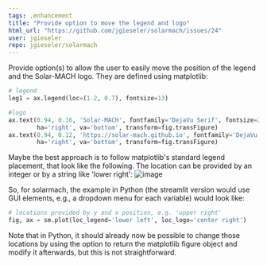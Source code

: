 ```yaml
---
tags: ,enhancement
title: "Provide option to move the legend and logo"
html_url: "https://github.com/jgieseler/solarmach/issues/24"
user: jgieseler
repo: jgieseler/solarmach
---
```


Provide option(s) to allow the user to easily move the position of the legend and the Solar-MACH logo. They are defined using matplotlib:
``` python 
# legend
leg1 = ax.legend(loc=(1.2, 0.7), fontsize=13)

#logo
ax.text(0.94, 0.16, 'Solar-MACH', fontfamily='DejaVu Serif', fontsize=28,
        ha='right', va='bottom', transform=fig.transFigure)
ax.text(0.94, 0.12, 'https://solar-mach.github.io', fontfamily='DejaVu Sans', fontsize=18,
        ha='right', va='bottom', transform=fig.transFigure)
```
Maybe the best approach is to follow matplotlib's standard legend placement, that look like the following. The location can be provided by an integer or by a string like 'lower right':
![image](https://user-images.githubusercontent.com/39489154/200272773-a689330a-4abd-423b-9a7b-200cc39727cd.png)

So, for solarmach, the example in Python (the streamlit version would use GUI elements, e.g., a dropdown menu for each variable) would look like:
``` python
# locations provided by y and x position, e.g. 'upper right'
fig, ax = sm.plot(loc_legend='lower left', loc_logo='center right')
```
Note that in Python, it should already now be possible to change those locations by using the option to return the matplotlib figure object and modify it afterwards, but this is not straightforward.
